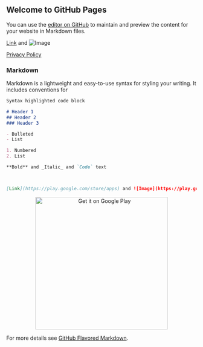 ## Welcome to GitHub Pages

You can use the [editor on GitHub](https://github.com/judodr22/victorygame.github.io/edit/master/README.md) to maintain and preview the content for your website in Markdown files.


[Link](https://play.google.com/store/apps) and ![Image](https://play.google.com/intl/en_us/badges/static/images/badges/en_badge_web_generic.png)

[Privacy Policy](https://jekyllrb.com/)

### Markdown

Markdown is a lightweight and easy-to-use syntax for styling your writing. It includes conventions for

```markdown
Syntax highlighted code block

# Header 1
## Header 2
### Header 3

- Bulleted
- List

1. Numbered
2. List

**Bold** and _Italic_ and `Code` text



[Link](https://play.google.com/store/apps) and ![Image](https://play.google.com/intl/en_us/badges/static/images/badges/en_badge_web_generic.png)


```
<a href='https://play.google.com/store/apps/developer?id=Sonatta'><p style="text-align:center;"><img alt='Get it on Google Play' class='center' src='https://play.google.com/intl/en_us/badges/static/images/badges/en_badge_web_generic.png' width="350" /></a>

For more details see [GitHub Flavored Markdown](https://guides.github.com/features/mastering-markdown/).
